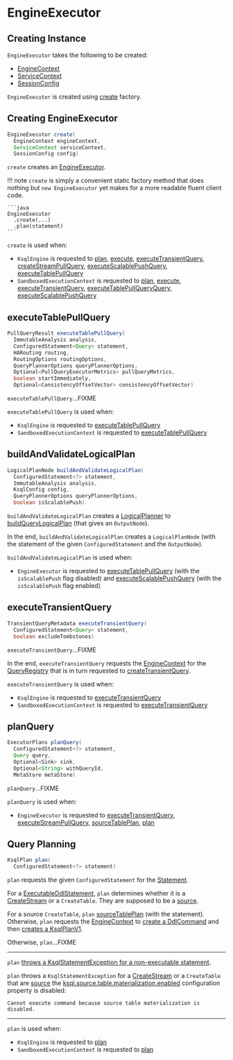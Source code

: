 # EngineExecutor

## Creating Instance

`EngineExecutor` takes the following to be created:

* <span id="engineContext"> [EngineContext](EngineContext.md)
* <span id="serviceContext"> [ServiceContext](ServiceContext.md)
* <span id="config"> [SessionConfig](SessionConfig.md)

`EngineExecutor` is created using [create](#create) factory.

## <span id="create"> Creating EngineExecutor

```java
EngineExecutor create(
  EngineContext engineContext,
  ServiceContext serviceContext,
  SessionConfig config)
```

`create` creates an [EngineExecutor](#creating-instance).

!!! note
    `create` is simply a convenient static factory method that does nothing but `new EngineExecutor` yet makes for a more readable fluent client code.

    ```java
    EngineExecutor
      .create(...)
      .plan(statement)
    ```

`create` is used when:

* `KsqlEngine` is requested to [plan](KsqlEngine.md#plan), [execute](KsqlEngine.md#execute), [executeTransientQuery](KsqlEngine.md#executeTransientQuery), [createStreamPullQuery](KsqlEngine.md#createStreamPullQuery), [executeScalablePushQuery](KsqlEngine.md#executeScalablePushQuery), [executeTablePullQuery](KsqlEngine.md#executeTablePullQuery)
* `SandboxedExecutionContext` is requested to [plan](SandboxedExecutionContext.md#plan), [execute](SandboxedExecutionContext.md#execute), [executeTransientQuery](SandboxedExecutionContext.md#executeTransientQuery), [executeTablePullQueryQuery](SandboxedExecutionContext.md#executeTablePullQueryQuery), [executeScalablePushQuery](SandboxedExecutionContext.md#executeScalablePushQuery)

## <span id="executeTablePullQuery"> executeTablePullQuery

```java
PullQueryResult executeTablePullQuery(
  ImmutableAnalysis analysis,
  ConfiguredStatement<Query> statement,
  HARouting routing,
  RoutingOptions routingOptions,
  QueryPlannerOptions queryPlannerOptions,
  Optional<PullQueryExecutorMetrics> pullQueryMetrics,
  boolean startImmediately,
  Optional<ConsistencyOffsetVector> consistencyOffsetVector)
```

`executeTablePullQuery`...FIXME

`executeTablePullQuery` is used when:

* `KsqlEngine` is requested to [executeTablePullQuery](KsqlEngine.md#executeTablePullQuery)
* `SandboxedExecutionContext` is requested to [executeTablePullQuery](SandboxedExecutionContext.md#executeTablePullQuery)

## <span id="buildAndValidateLogicalPlan"> buildAndValidateLogicalPlan

```java
LogicalPlanNode buildAndValidateLogicalPlan(
  ConfiguredStatement<?> statement,
  ImmutableAnalysis analysis,
  KsqlConfig config,
  QueryPlannerOptions queryPlannerOptions,
  boolean isScalablePush)
```

`buildAndValidateLogicalPlan` creates a [LogicalPlanner](LogicalPlanner.md) to [buildQueryLogicalPlan](LogicalPlanner.md#buildQueryLogicalPlan) (that gives an `OutputNode`).

In the end, `buildAndValidateLogicalPlan` creates a `LogicalPlanNode` (with the statement of the given `ConfiguredStatement` and the `OutputNode`).

`buildAndValidateLogicalPlan` is used when:

* `EngineExecutor` is requested to [executeTablePullQuery](#executeTablePullQuery) (with the `isScalablePush` flag disabled) and [executeScalablePushQuery](#executeScalablePushQuery) (with the `isScalablePush` flag enabled)

## <span id="executeTransientQuery"> executeTransientQuery

```java
TransientQueryMetadata executeTransientQuery(
  ConfiguredStatement<Query> statement,
  boolean excludeTombstones)
```

`executeTransientQuery`...FIXME

In the end, `executeTransientQuery` requests the [EngineContext](#engineContext) for the [QueryRegistry](EngineContext.md#getQueryRegistry) that is in turn requested to [createTransientQuery](QueryRegistry.md#createTransientQuery).

`executeTransientQuery` is used when:

* `KsqlEngine` is requested to [executeTransientQuery](KsqlEngine.md#executeTransientQuery)
* `SandboxedExecutionContext` is requested to [executeTransientQuery](SandboxedExecutionContext.md#executeTransientQuery)

## <span id="planQuery"> planQuery

```java
ExecutorPlans planQuery(
  ConfiguredStatement<?> statement,
  Query query,
  Optional<Sink> sink,
  Optional<String> withQueryId,
  MetaStore metaStore)
```

`planQuery`...FIXME

`planQuery` is used when:

* `EngineExecutor` is requested to [executeTransientQuery](#executeTransientQuery), [executeStreamPullQuery](#executeStreamPullQuery), [sourceTablePlan](#sourceTablePlan), [plan](#plan)

## <span id="plan"> Query Planning

```java
KsqlPlan plan(
  ConfiguredStatement<?> statement)
```

`plan` requests the given `ConfiguredStatement` for the [Statement](Statement.md).

For a [ExecutableDdlStatement](ExecutableDdlStatement.md), `plan` determines whether it is a [CreateStream](CreateStream.md) or a `CreateTable`. They are supposed to be a [source](CreateSource.md#isSource).

For a source `CreateTable`, `plan` [sourceTablePlan](#sourceTablePlan) (with the statement). Otherwise, `plan` requests the [EngineContext](#engineContext) to [create a DdlCommand](EngineContext.md#createDdlCommand) and then [creates a KsqlPlanV1](KsqlPlan.md#ddlPlanCurrent).

Otherwise, `plan`...FIXME

---

`plan` [throws a KsqlStatementException for a non-executable statement](#throwOnNonExecutableStatement).

`plan` throws a `KsqlStatementException` for a [CreateStream](CreateStream.md) or a `CreateTable` that are [source](CreateSource.md#isSource) the [ksql.source.table.materialization.enabled](#isSourceTableMaterializationEnabled) configuration property is disabled:

```text
Cannot execute command because source table materialization is disabled.
```

---

`plan` is used when:

* `KsqlEngine` is requested to [plan](KsqlEngine.md#plan)
* `SandboxedExecutionContext` is requested to [plan](SandboxedExecutionContext.md#plan)
